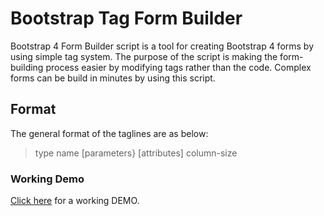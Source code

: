 # Bootstrap Tag Form Builder

Bootstrap 4 Form Builder script is a tool for creating Bootstrap 4 forms by using simple tag system. The purpose of the script is making the form-building process easier by modifying tags rather than the code. Complex forms can be build in minutes by using this script.

## Format
The general format of the taglines are as below:

>type name [parameters} [attributes] column-size

### Working Demo

[Click here](http://tevfikuyar.com/formbuilder) for a working DEMO.
